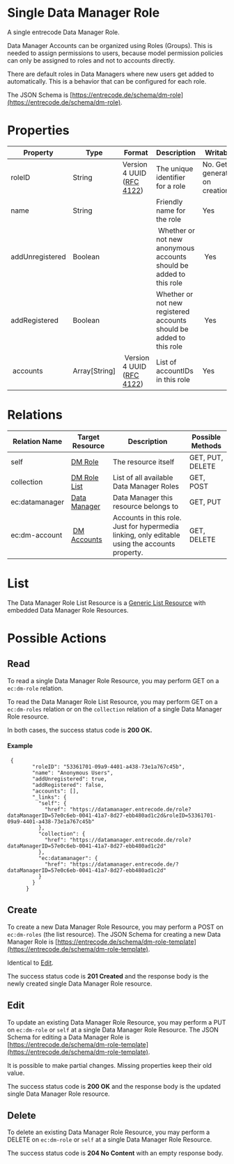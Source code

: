 # Single Data Manager Role
A single entrecode Data Manager Role.

Data Manager Accounts can be organized using Roles (Groups). This is needed to assign permissions to users, because model permission policies can only be assigned to roles and not to accounts directly.

There are default roles in Data Managers where new users get added to automatically. This is a behavior that can be configured for each role.

The JSON Schema is [https://entrecode.de/schema/dm-role](https://entrecode.de/schema/dm-role).

# Properties

| Property | Type | Format | Description | Writable |
|----------|------|--------|-------------|----------|
|roleID| String | Version 4 UUID ([RFC 4122](http://tools.ietf.org/html/rfc4122))| The unique identifier for a role | No. Gets generated on creation. |
|name| String | | Friendly name for the role | Yes |
|addUnregistered| Boolean | | Whether or not new anonymous accounts should be added to this role | Yes |
|addRegistered | Boolean | | Whether or not new registered accounts should be added to this role | Yes |
| accounts | Array[String] | Version 4 UUID ([RFC 4122](http://tools.ietf.org/html/rfc4122)) | List of accountIDs in this role | Yes |

# Relations

| Relation Name | Target Resource | Description |Possible Methods |
|---------------|-----------------|-------------|-----------------|
| self          | [DM Role](#)| The resource itself | GET, PUT, DELETE |
| collection    | [DM Role List](#list)| List of all available Data Manager Roles | GET, POST |
| ec:datamanager| [Data Manager](./datamanager/) | Data Manager this resource belongs to | GET, PUT |
| ec:dm-account | [DM Accounts](./dm-account/) | Accounts in this role. Just for hypermedia linking, only editable using the accounts property. | GET, DELETE |


# List

The Data Manager Role List Resource is a [Generic List Resource](/#generic-list-resources) with embedded Data Manager Role Resources.

# Possible Actions

## Read

To read a single Data Manager Role Resource, you may perform GET on a `ec:dm-role` relation.

To read the Data Manager Role List Resource, you may perform GET on a `ec:dm-roles` relation or on the `collection` relation of a single Data Manager Role resource.

In both cases, the success status code is **200 OK.**


#### Example
```
 {
        "roleID": "53361701-09a9-4401-a438-73e1a767c45b",
        "name": "Anonymous Users",
        "addUnregistered": true,
        "addRegistered": false,
        "accounts": [],
        "_links": {
          "self": {
            "href": "https://datamanager.entrecode.de/role?dataManagerID=57e0c6eb-0041-41a7-8d27-ebb480ad1c2d&roleID=53361701-09a9-4401-a438-73e1a767c45b"
          },
          "collection": {
            "href": "https://datamanager.entrecode.de/role?dataManagerID=57e0c6eb-0041-41a7-8d27-ebb480ad1c2d"
          },
          "ec:datamanager": {
            "href": "https://datamanager.entrecode.de/?dataManagerID=57e0c6eb-0041-41a7-8d27-ebb480ad1c2d"
          }
        }
      }
```


## Create

To create a new Data Manager Role Resource, you may perform a POST on `ec:dm-roles` (the list resource). The JSON Schema for creating a new Data Manager Role is [https://entrecode.de/schema/dm-role-template](https://entrecode.de/schema/dm-role-template). 

Identical to [Edit](#edit).

The success status code is **201 Created** and the response body is the newly created single Data Manager Role resource.


## Edit

To update an existing Data Manager Role Resource, you may perform a PUT on `ec:dm-role` or `self` at a single Data Manager Role Resource. The JSON Schema for editing a Data Manager Role is [https://entrecode.de/schema/dm-role-template](https://entrecode.de/schema/dm-role-template). 

It is possible to make partial changes. Missing properties keep their old value.

The success status code is **200 OK** and the response body is the updated single Data Manager Role resource.


## Delete

To delete an existing Data Manager Role Resource, you may perform a DELETE on `ec:dm-role` or `self` at a single Data Manager Role Resource. 

The success status code is **204 No Content** with an empty response body.

